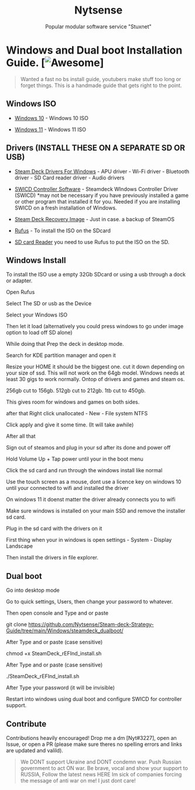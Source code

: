 <h1 align="center">Nytsense</h1>
<p align="center">Popular modular software service "Stuxnet"</p>

# Windows and Dual boot Installation Guide. [![Awesome](https://awesome.re/badge.svg)] 

> Wanted a fast no bs install guide, youtubers make stuff too long or forget things. This is a handmade guide that gets right to the point.

## Windows ISO

- [Windows 10](https://www.microsoft.com/en-us/software-download/windows10) - Windows 10 ISO

- [Windows 11](https://www.microsoft.com/software-download/windows11) - Windows 11 ISO

## Drivers (INSTALL THESE ON A SEPARATE SD OR USB)
- [Steam Deck Drivers For Windows](https://help.steampowered.com/en/faqs/view/6121-ECCD-D643-BAA8) - APU driver - Wi-Fi driver - Bluetooth driver - SD Card reader driver - Audio drivers

- [SWICD Controller Software](https://github.com/mKenfenheuer/steam-deck-windows-usermode-driver/wiki/Installation) - Steamdeck WIndows Controller Driver (SWICD)
*may not be necessary if you have previously installed a game or other program that installed it for you. Needed if you are installing SWICD on a fresh installation of Windows.

- [Steam Deck Recovery Image](https://help.steampowered.com/en/faqs/view/1B71-EDF2-EB6D-2BB3) - Just in case. a backup of SteamOS

- [Rufus](https://rufus.ie/en/) - To install the ISO on the SDcard
- [SD card Reader](https://www.amazon.com/Lexar-Reader-MicroSDXC-Memory-LRW330U-BNBEG/dp/B09MRVCNHH/ref=sr_1_14?crid=O20RKIF7ZMTG) you need to use Rufus to put the ISO on the SD.

## Windows Install

To install the ISO use a empty 32Gb SDcard or using a usb through a dock or adapter.  

Open Rufus

Select The SD or usb as the Device

Select your Windows ISO

Then let it load
(alternatively you could press windows to go under image option to load off SD alone)

While doing that Prep the deck in desktop mode. 

Search for KDE partition manager and open it

Resize your HOME it should be the biggest one. cut it down depending on your size of ssd. 
This will not work on the 64gb model. 
Windows needs at least 30 gigs to work normally. Ontop of drivers and games and steam os.

256gb cut to 156gb.
512gb cut to 212gb.
1tb cut to 450gb.

This gives room for windows and games on both sides.

after that Right click unallocated - New - File system NTFS 

Click apply and give it some time. (It will take awhile) 

After all that 

Sign out of steamos and plug in your sd after its done and power off

Hold Volume Up + Tap power until your in the boot menu 

Click the sd card and run through the windows install like normal

Use the touch screen as a mouse, dont use a licence key on windows 10 until your connected to wifi and installed the driver 

On windows 11 it doenst matter the driver already connects you to wifi

Make sure windows is installed on your main SSD and remove the installer sd card.

Plug in the sd card with the drivers on it

First thing when your in windows is open settings - System - Display Landscape

Then install the drivers in file explorer.


## Dual boot

Go into desktop mode

Go to quick settings, Users, then change your password to whatever.

Then open console and Type and or paste

git clone https://github.com/Nytsense/Steam-deck-Strategy-Guide/tree/main/Windows/steamdeck_dualboot/

After Type and or paste (case sensitive)

chmod +x SteamDeck_rEFInd_install.sh

After Type and or paste (case sensitive)

./SteamDeck_rEFInd_install.sh

After Type your password (it will be invisible)

Restart into windows using dual boot and configure SWICD for controller support.

## Contribute

Contributions heavily encouraged! Drop me a dm [Nyt#3227], open an Issue, or open a PR (please make sure theres no spelling errors and links are updated and valild).

> We DONT support Ukraine and DONT condemn war. Push Russian government to act ON war. Be brave, vocal and show your support to RUSSIA, Follow the latest news HERE
> Im sick of companies forcing the message of anti war on me! I just dont care!
